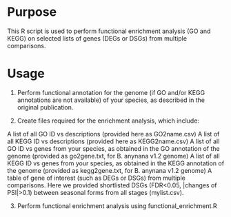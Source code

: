 # Purpose
This R script is used to perform functional enrichment analysis (GO and KEGG) on selected lists of genes (DEGs or DSGs) from multiple comparisons.

# Usage

1. Perform functional annotation for the genome (if GO and/or KEGG annotations are not available) of your species, as described in the original publication. 

2. Create files required for the enrichment analysis, which include:

A list of all GO ID vs descriptions (provided here as GO2name.csv)
A list of all KEGG ID vs descriptions (provided here as KEGG2name.csv)
A list of all GO ID vs genes from your species, as obtained in the GO annotation of the genome (provided as go2gene.txt, for B. anynana v1.2 genome)
A list of all KEGG ID vs genes from your species, as obtained in the KEGG annotation of the genome (provided as kegg2gene.txt, for B. anynana v1.2 genome)
A table of gene of interest (such as DEGs or DSGs) from multiple comparisons. Here we provided shortlisted DSGs (FDR<0.05, |changes of PSI|>0.1) between seasonal forms from all stages (mylist.csv).

3. Perform functional enrichment analysis using functional_enrichment.R







